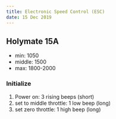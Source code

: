 ```yaml
---
title: Electronic Speed Control (ESC)
date: 15 Dec 2019
---
```


## Holymate 15A

- min: 1050
- middle: 1500
- max: 1800-2000

### Initialize

1. Power on: 3 rising beeps (short)
1. set to middle throttle: 1 low beep (long)
1. set zero throttle: 1 high beep (long)
